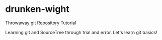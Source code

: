 # drunken-wight
Throwaway git Repository Tutorial

Learning git and SourceTree through trial and error.
Let's learn git basics!